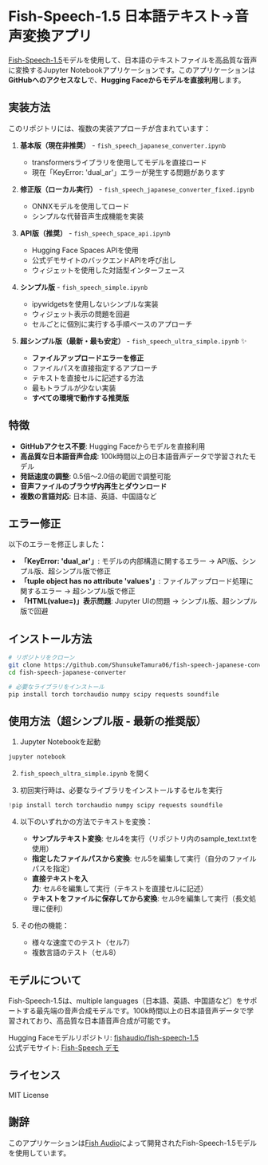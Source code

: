 # Fish-Speech-1.5 日本語テキスト→音声変換アプリ

[Fish-Speech-1.5](https://huggingface.co/fishaudio/fish-speech-1.5)モデルを使用して、日本語のテキストファイルを高品質な音声に変換するJupyter Notebookアプリケーションです。このアプリケーションは**GitHubへのアクセスなし**で、**Hugging Faceからモデルを直接利用**します。

## 実装方法

このリポジトリには、複数の実装アプローチが含まれています：

1. **基本版（現在非推奨）** - `fish_speech_japanese_converter.ipynb`
   * transformersライブラリを使用してモデルを直接ロード
   * 現在「KeyError: 'dual_ar'」エラーが発生する問題があります

2. **修正版（ローカル実行）** - `fish_speech_japanese_converter_fixed.ipynb`
   * ONNXモデルを使用してロード
   * シンプルな代替音声生成機能を実装

3. **API版（推奨）** - `fish_speech_space_api.ipynb`
   * Hugging Face Spaces APIを使用
   * 公式デモサイトのバックエンドAPIを呼び出し
   * ウィジェットを使用した対話型インターフェース

4. **シンプル版** - `fish_speech_simple.ipynb`
   * ipywidgetsを使用しないシンプルな実装
   * ウィジェット表示の問題を回避
   * セルごとに個別に実行する手順ベースのアプローチ

5. **超シンプル版（最新・最も安定）** - `fish_speech_ultra_simple.ipynb` ✨
   * **ファイルアップロードエラーを修正**
   * ファイルパスを直接指定するアプローチ
   * テキストを直接セルに記述する方法
   * 最もトラブルが少ない実装
   * **すべての環境で動作する推奨版**

## 特徴

- **GitHubアクセス不要**: Hugging Faceからモデルを直接利用
- **高品質な日本語音声合成**: 100k時間以上の日本語音声データで学習されたモデル
- **発話速度の調整**: 0.5倍～2.0倍の範囲で調整可能
- **音声ファイルのブラウザ内再生とダウンロード**
- **複数の言語対応**: 日本語、英語、中国語など

## エラー修正

以下のエラーを修正しました：

- **「KeyError: 'dual_ar'」**: モデルの内部構造に関するエラー → API版、シンプル版、超シンプル版で修正
- **「tuple object has no attribute 'values'」**: ファイルアップロード処理に関するエラー → 超シンプル版で修正
- **「HTML(value=)」表示問題**: Jupyter UIの問題 → シンプル版、超シンプル版で回避

## インストール方法

```bash
# リポジトリをクローン
git clone https://github.com/ShunsukeTamura06/fish-speech-japanese-converter.git
cd fish-speech-japanese-converter

# 必要なライブラリをインストール
pip install torch torchaudio numpy scipy requests soundfile
```

## 使用方法（超シンプル版 - 最新の推奨版）

1. Jupyter Notebookを起動

```bash
jupyter notebook
```

2. `fish_speech_ultra_simple.ipynb` を開く

3. 初回実行時は、必要なライブラリをインストールするセルを実行

```python
!pip install torch torchaudio numpy scipy requests soundfile
```

4. 以下のいずれかの方法でテキストを変換：

   - **サンプルテキスト変換**: セル4を実行（リポジトリ内のsample_text.txtを使用）
   - **指定したファイルパスから変換**: セル5を編集して実行（自分のファイルパスを指定）
   - **直接テキストを入力**: セル6を編集して実行（テキストを直接セルに記述）
   - **テキストをファイルに保存してから変換**: セル9を編集して実行（長文処理に便利）

5. その他の機能：
   - 様々な速度でのテスト（セル7）
   - 複数言語のテスト（セル8）

## モデルについて

Fish-Speech-1.5は、multiple languages（日本語、英語、中国語など）をサポートする最先端の音声合成モデルです。100k時間以上の日本語音声データで学習されており、高品質な日本語音声合成が可能です。

Hugging Faceモデルリポジトリ: [fishaudio/fish-speech-1.5](https://huggingface.co/fishaudio/fish-speech-1.5)  
公式デモサイト: [Fish-Speech デモ](https://huggingface.co/spaces/fishaudio/fish-speech-1)

## ライセンス

MIT License

## 謝辞

このアプリケーションは[Fish Audio](https://huggingface.co/fishaudio)によって開発されたFish-Speech-1.5モデルを使用しています。